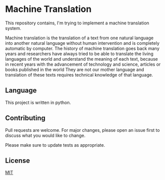 # Machine Translation

This repository contains, I'm trying to implement a machine translation system.

 Machine translation is the translation of a text from one natural language into another natural language without human intervention and is completely automatic by computer.
The history of machine translation goes back many years and researchers have always tried to be able to translate the living languages ​​of the world and understand the meaning of each text, because in recent years with the advancement of technology and science, articles or books published in the world They are not our mother language and translation of these texts requires technical knowledge of that language.

## Language 
This project is written in python.

## Contributing
Pull requests are welcome. For major changes, please open an issue first to discuss what you would like to change.

Please make sure to update tests as appropriate.

## License
[MIT](https://choosealicense.com/licenses/mit/)
